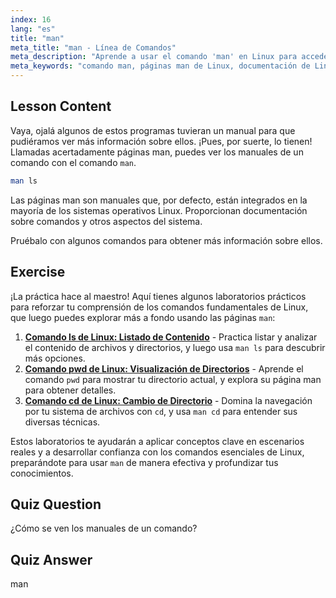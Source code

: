 ```yaml
---
index: 16
lang: "es"
title: "man"
meta_title: "man - Línea de Comandos"
meta_description: "Aprende a usar el comando 'man' en Linux para acceder a los manuales de comandos. Descubre la documentación esencial de Linux para principiantes y mejora tus habilidades en la línea de comandos."
meta_keywords: "comando man, páginas man de Linux, documentación de Linux, tutorial de Linux, guía de línea de comandos, Linux para principiantes"
---
```


## Lesson Content

Vaya, ojalá algunos de estos programas tuvieran un manual para que pudiéramos ver más información sobre ellos. ¡Pues, por suerte, lo tienen! Llamadas acertadamente páginas man, puedes ver los manuales de un comando con el comando `man`.

```bash
man ls
```

Las páginas man son manuales que, por defecto, están integrados en la mayoría de los sistemas operativos Linux. Proporcionan documentación sobre comandos y otros aspectos del sistema.

Pruébalo con algunos comandos para obtener más información sobre ellos.

## Exercise

¡La práctica hace al maestro! Aquí tienes algunos laboratorios prácticos para reforzar tu comprensión de los comandos fundamentales de Linux, que luego puedes explorar más a fondo usando las páginas `man`:

1. **[Comando ls de Linux: Listado de Contenido](https://labex.io/es/labs/linux-linux-ls-command-content-listing-219205)** - Practica listar y analizar el contenido de archivos y directorios, y luego usa `man ls` para descubrir más opciones.
2. **[Comando pwd de Linux: Visualización de Directorios](https://labex.io/es/labs/linux-linux-pwd-command-directory-displaying-209734)** - Aprende el comando `pwd` para mostrar tu directorio actual, y explora su página man para obtener detalles.
3. **[Comando cd de Linux: Cambio de Directorio](https://labex.io/es/labs/linux-linux-cd-command-directory-changing-209733)** - Domina la navegación por tu sistema de archivos con `cd`, y usa `man cd` para entender sus diversas técnicas.

Estos laboratorios te ayudarán a aplicar conceptos clave en escenarios reales y a desarrollar confianza con los comandos esenciales de Linux, preparándote para usar `man` de manera efectiva y profundizar tus conocimientos.

## Quiz Question

¿Cómo se ven los manuales de un comando?

## Quiz Answer

man
